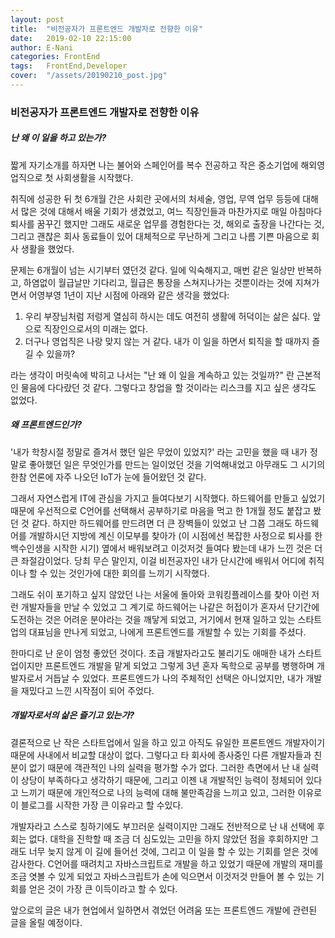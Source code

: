 ```yaml
---
layout: post
title:  "비전공자가 프론트엔드 개발자로 전향한 이유"
date:   2019-02-10 22:15:00
author: E-Nani
categories: FrontEnd
tags:	FrontEnd,Developer
cover:  "/assets/20190210_post.jpg"
---
```


### 비전공자가 프론트엔드 개발자로 전향한 이유

##### 난 왜 이 일을 하고 있는가?

짧게 자기소개를 하자면 나는 불어와 스페인어를 복수 전공하고 작은 중소기업에 해외영업직으로 첫 사회생활을 시작했다.

취직에 성공한 뒤 첫 6개월 간은 사회란 곳에서의 처세술, 영업, 무역 업무 등등에 대해서 많은 것에 대해서 배울 기회가 생겼었고, 여느 직장인들과 마찬가지로 매일 아침마다 퇴사를 꿈꾸긴 했지만 그래도 새로운 업무를 경험한다는 것, 해외로 출장을 나간다는 것, 그리고 괜찮은 회사 동료들이 있어 대체적으로 무난하게 그리고 나름 기쁜 마음으로 회사 생활을 했었다.

문제는 6개월이 넘는 시기부터 였던것 같다. 일에 익숙해지고, 매번 같은 일상만 반복하고, 하염없이 월급날만 기다리고, 월급은 통장을 스쳐지나가는 것뿐이라는 것에 지쳐가면서 어영부영 1년이 지난 시점에 아래와 같은 생각을 했었다:

1. 우리 부장님처럼 저렁게 열심히 하시는 데도 여전히 생활에 허덕이는 삶은 싫다. 앞으로 직장인으로서의 미래는 없다.
2. 더구나 영업직은 나랑 맞지 않는 거 같다. 내가 이 일을 하면서 퇴직을 할 때까지 즐길 수 있을까?

라는 생각이 머릿속에 박히고 나서는 "난 왜 이 일을 계속하고 있는 것일까?" 란 근본적인 물음에 다다랐던 것 같다. 그렇다고 창업을 할 것이라는 리스크를 지고 싶은 생각도 없었다.


##### 왜 프론트엔드인가?

'내가 학창시절 정말로 즐겨서 했던 일은 무었이 있었지?' 라는 고민을 했을 때 내가 정말로 좋아했던 일은 무엇인가를 만드는 일이었던 것을 기억해내었고 아무래도 그 시기의 한참 언론에 자주 나오던 IoT가 눈에 들어왔던 것 같다.

그래서 자연스럽게  IT에 관심을 가지고 들여다보기 시작했다. 하드웨어를 만들고 싶었기 때문에 우선적으로 C언어를 선택해서 공부하기로 마음을 먹고 한 1개월 정도 붙잡고 봤던 것 같다. 하지만 하드웨어를 만드려면 더 큰 장벽들이 있었고 난 그쯤 그래도 하드웨어를 개발하시던 지방에 계신 이모부를 찾아가 (이 시점에선 복잡한 사정으로 퇴사를 한 백수인생을 시작한 시기) 옆에서 배워보려고 이것저것 들여다 봤는데 내가 느낀 것은 더 큰 좌절감이었다. 당최 무슨 말인지, 이걸 비전공자인 내가 단시간에 배워서 어디에 취직이나 할 수 있는 것인가에 대한 회의를 느끼기 시작했다.

그래도 쉬이 포기하고 싶지 않았던 나는 서울에 돌아와 코워킹플레이스를 찾아 이런 저런 개발자들을 만날 수 있었고 그 계기로 하드웨어는 나같은 허접이가 혼자서 단기간에 도전하는 것은 어려운 분야라는 것을 깨닿게 되었고, 거기에서 현재 일하고 있는 스타트업의 대표님을 만나게 되었고, 나에게 프론트엔드를 개발할 수 있는 기회를 주셨다.

한마디로 난 운이 엄청 좋았던 것이다. 초급 개발자라고도 불리기도 애매한 내가 스타트업이지만 프론트엔드 개발을 맡게 되었고 그렇게 3년 혼자 독학으로 공부를 병행하며 개발자로서 거듭날 수 있었다. 프론트엔드가 나의 주체적인 선택은 아니었지만, 내가 개발을 재밌다고 느낀 시작점이 되어 주었다.

##### 개발자로서의 삶은 즐기고 있는가?

결론적으로 난 작은 스타트업에서 일을 하고 있고 아직도 유일한 프론트엔드 개발자이기 때문에 사내에서 비교할 대상이 없다. 그렇다고 타 회사에 종사중인 다른 개발자들과 친분이 없기 때문에 객관적인 나의 실력을 평가할 수가 없다. 그러한 측면에서 난 내 실력이 상당이 부족하다고 생각하기 때문에, 그리고 이젠 내 개발적인 능력이 정체되어 있다고 느끼기 때문에 개인적으로 나의 능력에 대해 불만족감을 느끼고 있고, 그러한 이유로 이 블로그를 시작한 가장 큰 이유라고 할 수있다.

개발자라고 스스로 칭하기에도 부끄러운 실력이지만 그래도 전반적으로 난 내 선택에 후회는 없다. 대학을 진학할 때 조금 더 심도있는 고민을 하지 않았던 점을 후회하지만 그래도 너무 늦지 않게 이 길에 들어선 것에, 그리고 이 일을 할 수 있는 기회를 얻은 것에 감사한다. C언어를 때려치고 자바스크립트로 개발을 하고 있었기 때문에 개발의 재미를 조금 엿볼 수 있게 되었고 자바스크립트가 손에 익으면서 이것저것 만들어 볼 수 있는 기회를 얻은 것이 가장 큰 이득이라고 할 수 있다.

앞으로의 글은 내가 현업에서 일하면서 겪었던 어려움 또는 프론트엔드 개발에 관련된 글을 올릴 예정이다.
